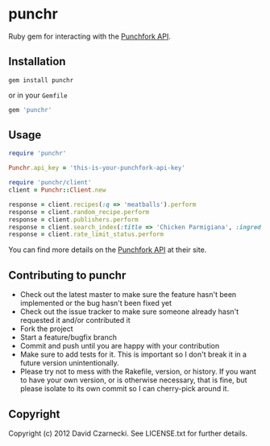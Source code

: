 # punchr

Ruby gem for interacting with the [Punchfork API](http://punchfork.com/api).

## Installation

`gem install punchr`

or in your `Gemfile`

```ruby
gem 'punchr'
```
  
## Usage

```ruby
require 'punchr'

Punchr.api_key = 'this-is-your-punchfork-api-key'

require 'punchr/client'
client = Punchr::Client.new

response = client.recipes(:q => 'meatballs').perform
response = client.random_recipe.perform
response = client.publishers.perform
response = client.search_index(:title => 'Chicken Parmigiana', :ingred => '1 egg, beaten\n2 ounces dry bread crumbs\n2 skinless, boneless chicken breast halves\n3/4 (16 ounce) jar spaghetti sauce\n2 ounces shredded mozzarella cheese\n1/4 cup grated Parmesan cheese').perform # Paid API call
response = client.rate_limit_status.perform
```

You can find more details on the [Punchfork API](http://punchfork.com/api#apidocs) at their site.
  
## Contributing to punchr
 
* Check out the latest master to make sure the feature hasn't been implemented or the bug hasn't been fixed yet
* Check out the issue tracker to make sure someone already hasn't requested it and/or contributed it
* Fork the project
* Start a feature/bugfix branch
* Commit and push until you are happy with your contribution
* Make sure to add tests for it. This is important so I don't break it in a future version unintentionally.
* Please try not to mess with the Rakefile, version, or history. If you want to have your own version, or is otherwise necessary, that is fine, but please isolate to its own commit so I can cherry-pick around it.

## Copyright

Copyright (c) 2012 David Czarnecki. See LICENSE.txt for further details.
